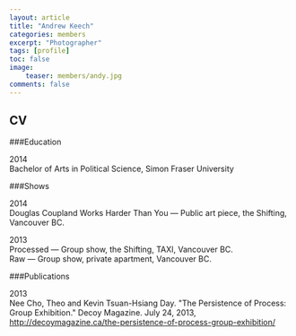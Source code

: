 ```yaml
---
layout: article
title: "Andrew Keech"
categories: members
excerpt: "Photographer"
tags: [profile]
toc: false
image:
	teaser: members/andy.jpg
comments: false
---
```


## CV

###Education

2014  
Bachelor of Arts in Political Science, Simon Fraser University  

###Shows

2014  
Douglas Coupland Works Harder Than You — Public art piece, the Shifting, Vancouver BC.  

2013  
Processed — Group show, the Shifting, TAXI, Vancouver BC.  
Raw — Group show, private apartment, Vancouver BC.  

###Publications

2013  
Nee Cho, Theo and Kevin Tsuan-Hsiang Day. "The Persistence of Process: Group Exhibition." Decoy Magazine. July 24, 2013, http://decoymagazine.ca/the-persistence-of-process-group-exhibition/  

